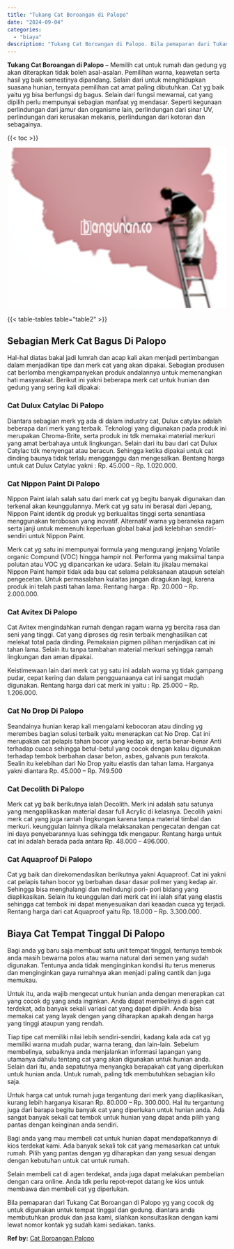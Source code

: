 ```yaml
---
title: "Tukang Cat Boroangan di Palopo"
date: "2024-09-04"
categories: 
  - "biaya"
description: "Tukang Cat Boroangan di Palopo. Bila pemaparan dari Tukang Cat Boroangan di Palopo yg yang cocok dg untuk digunakan untuk tempat tinggal dan gedung. diantara..."
---
```


**Tukang Cat Boroangan di Palopo** – Memilih cat untuk rumah dan gedung yg akan diterapkan tidak boleh asal-asalan. Pemilihan warna, keawetan serta hasil yg baik semestinya dipandang. Selain dari untuk menghidupkan suasana hunian, ternyata pemilihan cat amat paling dibutuhkan. Cat yg baik yaitu yg bisa berfungsi dg bagus. Selain dari fungsi mewarnai, cat yang dipilih perlu mempunyai sebagian manfaat yg mendasar. Seperti kegunaan perlindungan dari jamur dan organisme lain, perlindungan dari sinar UV, perlindungan dari kerusakan mekanis, perlindungan dari kotoran dan sebagainya.

{{< toc >}}

![Tukang Cat Boroangan di Palopo](/images/jasa-cat-murah19.png)

{{< table-tables table="table2" >}}

## Sebagian Merk Cat Bagus Di Palopo

Hal-hal diatas bakal jadi lumrah dan acap kali akan menjadi pertimbangan dalam menjadikan tipe dan merk cat yang akan dipakai. Sebagian produsen cat berlomba mengkampanyekan produk andalannya untuk memenangkan hati masyarakat. Berikut ini yakni beberapa merk cat untuk hunian dan gedung yang sering kali dipakai:

### Cat Dulux Catylac Di Palopo

Diantara sebagian merk yg ada di dalam industry cat, Dulux catylax adalah beberapa dari merk yang terbaik. Teknologi yang digunakan pada produk ini merupakan Chroma-Brite, serta produk ini tdk memakai material merkuri yang amat berbahaya untuk lingkungan. Selain dari itu bau dari cat Dulux Catylac tdk menyengat atau beracun. Sehingga ketika dipakai untuk cat dinding baunya tidak terlalu mengganggu dan mengesalkan. Bentang harga untuk cat Dulux Catylac yakni : Rp. 45.000 – Rp. 1.020.000.

### Cat Nippon Paint Di Palopo

Nippon Paint ialah salah satu dari merk cat yg begitu banyak digunakan dan terkenal akan keunggulannya. Merk cat yg satu ini berasal dari Jepang, Nippon Paint identik dg produk yg berkualitas tinggi serta senantiasa menggunakan terobosan yang inovatif. Alternatif warna yg beraneka ragam serta janji untuk memenuhi keperluan global bakal jadi kelebihan sendiri-sendiri untuk Nippon Paint.

Merk cat yg satu ini mempunyai formula yang mengurangi jenjang Volatile organic Compund (VOC) hingga hampir nol. Performa yang maksimal tanpa polutan atau VOC yg dipancarkan ke udara. Selain itu jikalau memakai Nippon Paint hampir tidak ada bau cat selama pelaksanaan ataupun setelah pengecetan. Untuk permasalahan kulaitas jangan diragukan lagi, karena produk ini telah pasti tahan lama. Rentang harga : Rp. 20.000 – Rp. 2.000.000.

### Cat Avitex Di Palopo

Cat Avitex mengindahkan rumah dengan ragam warna yg bercita rasa dan seni yang tinggi. Cat yang diproses dg resin terbaik menghasilkan cat melekat total pada dinding. Pemakaian pigmen pilihan menjadikan cat ini tahan lama. Selain itu tanpa tambahan material merkuri sehingga ramah lingkungan dan aman dipakai.

Keistimewaan lain dari merk cat yg satu ini adalah warna yg tidak gampang pudar, cepat kering dan dalam pengguanaanya cat ini sangat mudah digunakan. Rentang harga dari cat merk ini yaitu : Rp. 25.000 – Rp. 1.206.000.

### Cat No Drop Di Palopo

Seandainya hunian kerap kali mengalami kebocoran atau dinding yg merembes bagian solusi terbaik yaitu menerapkan cat No Drop. Cat ini merupakan cat pelapis tahan bocor yang kedap air, serta benar-benar Anti terhadap cuaca sehingga betul-betul yang cocok dengan kalau digunakan terhadap tembok berbahan dasar beton, asbes, galvanis pun terakota. Sealin itu kelebihan dari No Drop yaitu elastis dan tahan lama. Harganya yakni diantara Rp. 45.000 – Rp. 749.500

### Cat Decolith Di Palopo

Merk cat yg baik berikutnya ialah Decolith. Merk ini adalah satu satunya yang mengaplikasikan material dasar full Acrylic di kelasnya. Decolih yakni merk cat yang juga ramah lingkungan karena tanpa material timbal dan merkuri. keunggulan lainnya dikala melaksanakan pengecatan dengan cat ini daya penyebarannya luas sehingga tdk mengapur. Rentang harga untuk cat ini adalah berada pada antara Rp. 48.000 – 496.000.

### Cat Aquaproof Di Palopo

Cat yg baik dan direkomendasikan berikutnya yakni Aquaproof. Cat ini yakni cat pelapis tahan bocor yg berbahan dasar dasar polimer yang kedap air. Sehingga bisa menghalangi dan melindungi pori- pori bidang yang diaplikasikan. Selain itu keunggulan dari merk cat ini ialah sifat yang elastis sehingga cat tembok ini dapat menyesuaikan dari keaadan cuaca yg terjadi. Rentang harga dari cat Aquaproof yaitu Rp. 18.000 – Rp. 3.300.000.

## Biaya Cat Tempat Tinggal Di Palopo

Bagi anda yg baru saja membuat satu unit tempat tinggal, tentunya tembok anda masih bewarna polos atau warna natural dari semen yang sudah digunakan. Tentunya anda tidak menginginkan kondisi itu terus menerus dan menginginkan gaya rumahnya akan menjadi paling cantik dan juga memukau.

Untuk itu, anda wajib mengecat untuk hunian anda dengan menerapkan cat yang cocok dg yang anda inginkan. Anda dapat membelinya di agen cat terdekat, ada banyak sekali variasi cat yang dapat dipilih. Anda bisa memakai cat yang layak dengan yang diharapkan apakah dengan harga yang tinggi ataupun yang rendah.

Tiap tipe cat memiliki nilai lebih sendiri-sendiri, kadang kala ada cat yg memiliki warna mudah pudar, warna terang, dan lain-lain. Sebelum membelinya, sebaiknya anda menjalankan informasi lapangan yang utamanya dahulu tentang cat yang akan digunakan untuk hunian anda. Selain dari itu, anda sepatutnya menyangka berapakah cat yang diperlukan untuk hunian anda. Untuk rumah, paling tdk membutuhkan sebagian kilo saja.

Untuk harga cat untuk rumah juga tergantung dari merk yang diaplikasikan, kurang lebih harganya kisaran Rp. 80.000 – Rp. 300.000. Hal itu tergantung juga dari barapa begitu banyak cat yang diperlukan untuk hunian anda. Ada sangat banyak sekali cat tembok untuk hunian yang dapat anda pilih yang pantas dengan keinginan anda sendiri.

Bagi anda yang mau membeli cat untuk hunian dapat mendapatkannya di kios terdekat kami. Ada banyak sekali tok cat yang memasarkan cat untuk rumah. Pilih yang pantas dengan yg diharapkan dan yang sesuai dengan dengan kebutuhan untuk cat untuk rumah.

Selain membeli cat di agen terdekat, anda juga dapat melakukan pembelian dengan cara online. Anda tdk perlu repot-repot datang ke kios untuk membawa dan membeli cat yg diperlukan.

Bila pemaparan dari Tukang Cat Boroangan di Palopo yg yang cocok dg untuk digunakan untuk tempat tinggal dan gedung. diantara anda membutuhkan produk dan jasa kami, silahkan konsultasikan dengan kami lewat nomor kontak yg sudah kami sediakan. tanks.

**Ref by:** [Cat Boroangan Palopo](https://id.wikipedia.org/wiki/Cat)
